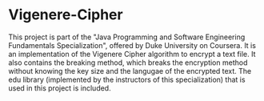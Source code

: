 # Vigenere-Cipher

This project is part of the "Java Programming and Software Engineering Fundamentals Specialization", offered by Duke University on Coursera. It is an implementation of the Vigenere Cipher algorithm to encrypt a text file. It also contains the breaking method, which breaks the encryption method without knowing the key size and the langugae of the encrypted text. The edu library (implemented by the instructors of this specialization) that is used in this project is included. 
